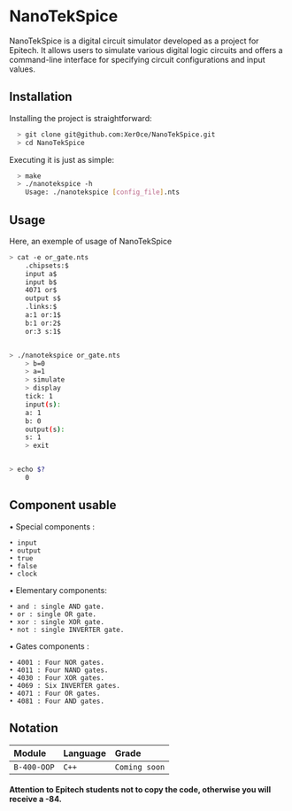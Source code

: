 
# NanoTekSpice

NanoTekSpice is a digital circuit simulator developed as a project for Epitech. It allows users to simulate various digital logic circuits and offers a command-line interface for specifying circuit configurations and input values.
## Installation

Installing the project is straightforward:

```bash
  > git clone git@github.com:Xer0ce/NanoTekSpice.git
  > cd NanoTekSpice
```

Executing it is just as simple:
```bash
  > make
  > ./nanotekspice -h
    Usage: ./nanotekspice [config_file].nts
```

## Usage

Here, an exemple of usage of NanoTekSpice

```bash
> cat -e or_gate.nts
    .chipsets:$
    input a$
    input b$
    4071 or$
    output s$
    .links:$
    a:1 or:1$
    b:1 or:2$
    or:3 s:1$


> ./nanotekspice or_gate.nts
    > b=0
    > a=1
    > simulate
    > display
    tick: 1
    input(s):
    a: 1
    b: 0
    output(s):
    s: 1
    > exit


> echo $?
    0
```

## Component usable

• Special components :

    • input
    • output
    • true
    • false
    • clock

• Elementary components:

    • and : single AND gate.
    • or : single OR gate.
    • xor : single XOR gate.
    • not : single INVERTER gate.

• Gates components :

    • 4001 : Four NOR gates.
    • 4011 : Four NAND gates.
    • 4030 : Four XOR gates.
    • 4069 : Six INVERTER gates.
    • 4071 : Four OR gates.
    • 4081 : Four AND gates.


## Notation

| Module | Language     | Grade                |
| :-------- | :------- | :------------------------- |
| `B-400-OOP` | `C++` | `Coming soon` |

#### Attention to Epitech students not to copy the code, otherwise you will receive a -84.
